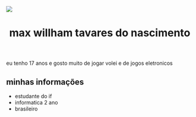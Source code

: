 <!DOCTYPE html>
<html lang="pt-BR">
<head>
   <img src="https://encrypted-tbn0.gstatic.com/images?q=tbn:ANd9GcRQheVYXIrip7YAEw6gPNkcG16etfPUy2tuNA&s">
</head>
<body>
    <header>
        <h1>max willham tavares do nascimento</h1>
    </header>
    <main>
        <p>eu tenho 17 anos e gosto muito de jogar volei e de jogos eletronicos</p>
        <h2>minhas informações</h2>
        <ul>
            <li>estudante do if</li>
            <li>informatica 2 ano</li>
            <li>brasileiro</li>
        </ul>
    </main>
</body>
</html>
